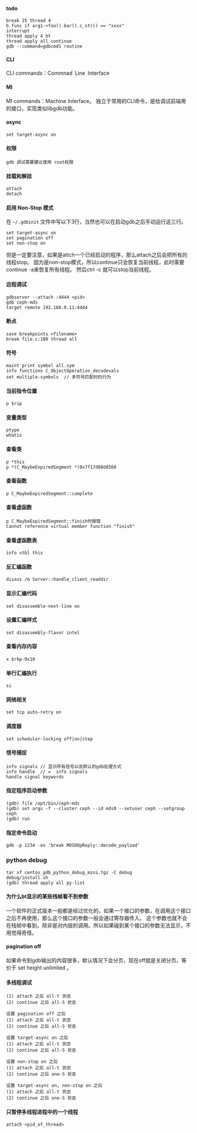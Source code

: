 #### todo
```
break 25 thread 4
b func if arg1->foo().bar().c_str() == "xxxx"
interrupt
thread apply 4 bt
thread apply all continue
gdb --command=gdbcmd1 routine
```

#### CLI
CLI commands：Commnad Line Interface

#### MI
MI commands：Machine Interface。
独立于常用的CLI命令，是给调试前端用的接口，实现类似libgdb功能。

#### async
```
set target-async on
```

#### 权限
```
gdb 调试需要建议使用 root权限
```

#### 挂载和解挂
```
attach 
detach
```

#### 启用 Non-Stop 模式

在 `~/.gdbinit` 文件中写以下3行，当然也可以在启动gdb之后手动运行这三行。
```
set target-async on
set pagination off
set non-stop on
```
但是一定要注意，如果是attch一个已经启动的程序，那么attach之后会把所有的线程stop。
因为是non-stop模式，所以continue只会恢复当前线程，此时需要continue -a来恢复所有线程。
然后ctrl -c 就可以stop当前线程。

#### 远程调试
```
gdbserver --attach :4444 <pid>
gdb ceph-mds
target remote 192.168.0.11:4444
```    

#### 断点
```
save breakpoints <filename>
break file.c:100 thread all
``` 

#### 符号
```
maint print symbol all.sym 
info functions C_ObjectOperation_decodevals    
set multiple-symbols  // 多符号匹配时的行为
```

#### 当前指令位置
```
p $rip
```

#### 变量类型
```   
ptype
whatis
```

#### 查看类
```    
p *this
p *(C_MaybeExpiredSegment *)0x7f17d08d8560
```

#### 查看函数
```
p C_MaybeExpiredSegment::complete
```

#### 查看虚函数
```
p C_MaybeExpiredSegment::finish时报错
Cannot reference virtual member function "finish"
```

#### 查看虚函数表
```
info vtbl this
```

#### 反汇编函数
```    
disass /m Server::handle_client_readdir
```   
#### 显示汇编代码
```
set disassemble-next-line on
```

#### 设置汇编样式
```
set disassembly-flavor intel
```
    
#### 查看内存内容
```
x $rbp-0x18
```   

#### 单行汇编执行
```
si
```  

#### 网络相关
```
set tcp auto-retry on
```

#### 调度器
```
set scheduler-locking off|on|step
```    

#### 信号捕捉
```
info signals // 显示所有信号以及默认的gdb处理方式
info handle  // =  info signals
handle signal keywords
``` 

#### 指定程序启动参数
```
(gdb) file /opt/bin/ceph-mds
(gdb) set args -f --cluster ceph --id mds0 --setuser ceph --setgroup ceph
(gdb) run
```

#### 指定命令启动
```
gdb -p 1234 -ex 'break MOSDOpReply::decode_payload'
```

### python debug
```
tar xf centos_gdb_python_debug_mini.tgz -C debug
debug/install.sh
(gdb) thread apply all py-list
```

#### 为什么bt显示的某些栈帧看不到参数

一个软件的正式版本一般都是经过优化的，如果一个接口的参数，在调用这个接口之后不再使用，那么这个接口的参数一般会通过寄存器传入。
这个参数也就不会在栈帧中看到，除非是对内层的调用。所以如果碰到某个接口的参数无法显示，不用觉得奇怪。

#### pagination off 

如果命令到gdb输出的内容很多，默认情况下会分页，现在off就是关闭分页，等价于 set height unlimited 。

#### 多线程调试
```
(1) attach 之后 all-t 状态
(2) continue 之后 all-S 状态

设置 pagination off 之后
(1) attach 之后 all-t 状态
(2) continue 之后 all-S 状态

设置 target-async on 之后
(1) attach 之后 all-t 状态
(2) continue 之后 all-S 状态

设置 non-stop on 之后
(1) attach 之后 all-t 状态
(2) continue 之后 one-S 状态

设置 target-async on, non-stop on 之后
(1) attach 之后 all-t 状态
(2) continue 之后 one-S 状态
```

#### 只暂停多线程进程中的一个线程
```
attach <pid_of_thread>
```
